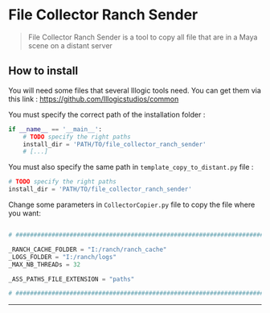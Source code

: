 # File Collector Ranch Sender

> File Collector Ranch Sender is a tool to copy all file that are in a Maya scene on a distant server

## How to install

You will need some files that several Illogic tools need. You can get them via this link :
https://github.com/Illogicstudios/common

You must specify the correct path of the installation folder :
```python
if __name__ == '__main__':
    # TODO specify the right paths
    install_dir = 'PATH/TO/file_collector_ranch_sender'
    # [...]
```

You must also specify the same path in ```template_copy_to_distant.py``` file :
```python
# TODO specify the right paths
install_dir = 'PATH/TO/file_collector_ranch_sender'
```

Change some parameters in ```CollectorCopier.py``` file to copy the file where you want:
```python

# ######################################################################################################################

_RANCH_CACHE_FOLDER = "I:/ranch/ranch_cache"
_LOGS_FOLDER = "I:/ranch/logs"
_MAX_NB_THREADs = 32

_ASS_PATHS_FILE_EXTENSION = "paths"

# ######################################################################################################################
```

---

[//]: # (## Feature)

[//]: # ()
[//]: # (<div align="center">)

[//]: # (  <span>)

[//]: # (    <img src="https://user-images.githubusercontent.com/94440879/216031775-d9ea680f-9a91-4f19-bc4c-6dd7fae4aa6b.png" width=50%>)

[//]: # (  </span>)

[//]: # (  <p weight="bold">Caption</p>)

[//]: # (  <br/>)

[//]: # (</div>)

[//]: # ()
[//]: # ([...])